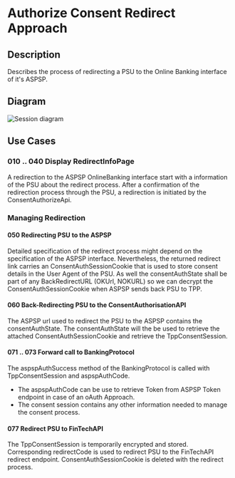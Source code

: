 # Authorize Consent Redirect Approach

## Description

Describes the process of redirecting a PSU to the Online Banking interface of it's ASPSP.

## Diagram

![Session diagram](http://www.plantuml.com/plantuml/proxy?src=https://raw.githubusercontent.com/adorsys/open-banking-gateway/gh-pages/docs/architecture/diagrams/useCases/5b-psuAuthRedirectConsent.puml&fmt=svg&vvv=1&sanitize=true)  

## Use Cases

### 010 .. 040 Display RedirectInfoPage
A redirection to the ASPSP OnlineBanking interface start with a information of the PSU about the redirect process. After a confirmation of the redirection process through the PSU, a redirection is initiated by the ConsentAuthorizeApi.

### Managing Redirection

#### 050 Redirecting PSU to the ASPSP
Detailed specification of the redirect process might depend on the specification of the ASPSP interface. Nevertheless, the returned redirect link carries an ConsentAuthSessionCookie that is used to store consent details in the User Agent of the PSU. 
As well the consentAuthState shall be part of any BackRedirectURL (OKUrl, NOKURL) so we can decrypt the ConsentAuthSessionCookie when ASPSP sends back PSU to TPP.

#### 060 Back-Redirecting PSU to the ConsentAuthorisationAPI
The ASPSP url used to redirect the PSU to the ASPSP contains the consentAuthState. The consentAuthState will the be used to retrieve the attached ConsentAuthSessionCookie and retrieve the TppConsentSession.

#### 071 .. 073 Forward call to BankingProtocol
The aspspAuthSuccess method of the BankingProtocol is called with TppConsentSession and aspspAuthCode.
- The aspspAuthCode can be use to retrieve Token from ASPSP Token endpoint in case of an oAuth Approach.
- The consent session contains any other information needed to manage the consent process.

#### 077 Redirect PSU to FinTechAPI
The TppConsentSession is temporarily encrypted and stored. Corresponding redirectCode is used to redirect PSU to the FinTechAPI redirect endpoint. ConsentAuthSessionCookie is deleted with the redirect process.



